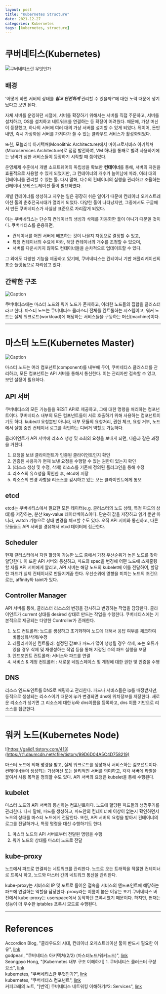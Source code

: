 ```yaml
---
layout: post
title: "Kubernetes Structure"
date: 2021-12-27
categories: Kubernetes
tags: [kubernetes, structure]
---
```


# **쿠버네티스(Kubernetes)**

![쿠버네티스란 무엇인가](https://d33wubrfki0l68.cloudfront.net/26a177ede4d7b032362289c6fccd448fc4a91174/eb693/images/docs/container_evolution.svg)

## 배경

'어떻게 하면 서버의 상태를 ***쉽고 안전하게*** 관리할 수 있을까?'에 대한 노력 때문에 생겨났다고 보면 된다.

자체 서버를 운영하던 시절에, 서버를 확장하기 위해서는 서버를 직접 주문하고, 서버를 설치하고, OS를 설치하고 네트워크를 연결하는 등 확장이 어려웠다. 때문에, 가상 머신이 등장했고, 하나의 서버에 여러 대의 가상 서버를 설치할 수 있게 되었다. 뒤이어, 돈만 내면, 즉시 가상화된 서버를 가져다가 쓸 수 있는 클라우드 서비스가 활성화되었다.

또한, 모놀리식 아키텍쳐(Monolithic Architecture)에서 마이크로서비스 아키텍쳐(Microservices Architecture)로 점점 발전하여, VM 하나를 통째로 빌려 사용하기에는 낭비가 심한 서비스들이 등장하기 시작할 때 쯤이었다.

운영체제 수준에서 개별 소프트웨어의 독립성을 확보한 **컨테이너**를 통해, 서버의 자원을 효율적으로 사용할 수 있게 되었지만, 그 컨테이너의 개수가 늘어남에 따라, 여러 대의 컨테이너를 관리할 수 있는 툴. 다시 말해, 다수의 컨테이너의 실행을 관리하고 조율하는 컨테이너 오케스트레이션 툴이 필요하였다.

개별 컨테이너를 생성하고 지우는 일은 굉장히 쉬운 일이기 때문에 컨테이너 오케스트레이션 툴의 춘추전국시대가 열리게 되었다. 다양한 툴이 나타났지만, 그중에서도 구글에서 만든 쿠버네티스가 사실상 표준으로 자리잡게 되었다.

이는 쿠버네티스는 단순히 컨테이너의 생성과 삭제를 자동화한 툴이 아니기 때문일 것이다. 쿠버네티스를 운용하면,
- 컨테이너를 어떤 서버에 배포하는 것이 나을지 자동으로 결정할 수 있고,
- 특정 컨테이너의 수요에 따라, 해당 컨테이너의 개수를 조정할 수 있으며,
- 서버를 다운시키지 않아도 컨테이너들을 순차적으로 업데이트할 수 있다. 

그 외에도 다양한 기능을 제공하고 있기에, 쿠버네티스는 컨테이너 기반 애플리케이션의 표준 플랫폼으로 자리잡고 있다.

## 간략한 구조

![Caption](https://github.com/GroomPang/Research/blob/main/pictures/%EA%B7%B8%EB%A6%BC2.png?raw=true)

쿠버네티스에는 마스터 노드와 워커 노드가 존재하고, 이러한 노드들의 집합을 클러스터라고 한다. 마스터 노드는 쿠버네티스 클러스터 전체를 컨트롤하는 시스템이고, 워커 노드는 실제 워크로드(workload)에 해당하는 서비스들을 구동하는 머신(machine)이다.

---

# **마스터 노드(Kubernetes Master)**

![Caption](https://github.com/GroomPang/Research/blob/main/pictures/%EA%B7%B8%EB%A6%BC1.png?raw=true)

마스터 노드는 여러 컴포넌트(component)를 내부에 두어, 쿠버네티스 클러스터를 관리하고, 모든 컴포넌트는 API 서버를 통해서 통신한다. 이는 관리자만 접속할 수 있고, 보안 설정이 필요하다.

## API 서버

쿠버네티스의 모든 기능들을 REST API로 제공하고, 그에 대한 명령을 처리하는 컴포넌트이다. 쿠버네티스 내부의 모든 컴포넌트들이 서로 호출하기 위해 사용하는 컴포넌트이기도 하다. kubectl 요청뿐만 아니라, 내부 모듈의 요청처리, 권한 체크, 요청 거부, 노드에서 실행 중인 컨테이너 로그를 확인하는 디버거 역할도 가능하다.

클라이언트가 API 서버에 리소스 생성 및 조회의 요청을 보내게 되면, 다음과 같은 과정을 거친다.

1. 요청을 보낸 클라이언트가 인증된 클라이언트인지 확인
2. 인증된 사용자가 현재 보낸 요청을 수행할 수 있는 권한이 있는지 확인
3. (리소스 생성 및 수정, 삭제) 리소스를 기존에 정의된 플러그인을 통해 수정
4. 리소스의 유효성을 확인한 후, etcd에 저장
5. 리소스의 변경 사항을 리소스를 감시하고 있는 모든 클라이언트에게 통보

## etcd

etcd는 쿠버네티스에서 필요한 모든 데이터(e.g. 클러스터의 노드 상태, 특정 파드의 상태)를 저장하는, 분산 key-value 데이터베이스이다. 단순히 값을 저장하고 읽기 뿐만 아니라, watch 기능으로 상태 변경을 체크할 수도 있다. 오직 API 서버와 통신하고, 다른 모듈들도 API 서버를 경유해서 etcd 데이터에 접근한다.

## Scheduler

현재 클러스터에서 자원 할당이 가능한 노드 중에서 가장 우선순위가 높은 노드를 찾아 할당한다. 이 또한 API 서버와 통신하고, 파드의 spec을 변경해 어떤 노드에 스케줄링할 지를 API 서버에게 알리고, API 서버는 해당 노드의 kubelet에 이를 전달하여, 할당한 파드가 실제 컨테이너로 만들지게끔 한다. 우선순위에 영향을 미치는 노드의 조건으로는, affinity와 taint가 있다.

## Controller Manager

API 서버를 통해, 클러스터 리소스의 변경을 감시하고 변경하는 작업을 담당한다. 클라이언트가 current 상태를 desired 상태로 만드는 작업을 수행한다. 쿠버네티스에는 기본적으로 제공되는 다양한 Controller가 존재한다.

1. 노드 컨트롤러: 노드를 생성하고 초기화하며 노드에 대해서 응답 여부를 체크하여 비활성화/삭제/수정
2. 레플리케이션 컨트롤러: 설정된 값보다 파드가 많이 생성될 경우 삭제, 또는 오류가 있을 경우 삭제 및 재생성하는 작업 등을 통해 지정된 수의 파드 실행을 보장
3. 엔드포인트 컨트롤러: 서비스와 파드를 연결
4. 서비스 & 계정 컨트롤러 : 새로운 네임스페이스 및 계정에 대한 권한 및 인증을 수행

## DNS

리소스 엔드포인트를 DNS로 매핑하고 관리한다. 파드나 서비스들은 ip를 배정받지만, 동적으로 생성되는 리소스이기 때문에 ip가 변경되면 dns에 위치정보를 저장한다. 새로운 리소스가 생기면 그 리소스에 대한 ip와 dns이름을 등록하고, dns 이름 기반으로 리소스를 접근한다.

---

# **워커 노드(Kubernetes Node)**

![https://galid1.tistory.com/413](https://t1.daumcdn.net/cfile/tistory/99D6D04A5C4D758219)

마스터 노드에 의해 명령을 받고, 실제 워크로드를 생성해서 서비스하는 컴포넌트이다. 컨테이너들이 생성되는 가상머신 또는 물리적인 서버를 의미하고, 각각 서버에 라벨을 붙여서 사용 목적을 정의할 수도 있다. API 서버의 요청은 kubelet을 통해 수행된다.

## kubelet

마스터 노드의 API 서버와 통신하는 컴포넌트이다. 노드에 할당된 파드들의 생명주기를 관리한다. 다시 말해, 파드를 생성하고, 파드안의 컨테이너에 이상이 없는지 확인하면서 노드의 상태를 마스터 노드에게 전달한다. 또한, API 서버의 요청을 받아서 컨테이너의 로그를 전달하거나, 특정 명령을 대신 수행하기도 한다.

1. 마스터 노드의 API 서버로부터 전달된 명령을 수행
2. 워커 노드의 상태를 마스터 노드로 전달

## kube-proxy

노드에서 파드로 연결되는 네트워크를 관리한다. 노드로 오는 트래픽을 적절한 컨테이너로 프록시 하고, 노드와 마스터 간의 네트워크 통신을 관리한다.

kube-proxy는 서비스의 IP 및 포트로 들어온 접속을 서비스의 엔드포인트에 해당하는 파드에 연결하는 역할을 담당한다. proxy라는 이름이 붙은 이유는 초기 쿠버네티스 버전에서 kube-proxy는 userspace에서 동작하던 프록시였기 때문이다. 하지만, 현재는 성능이 더 우수한 iptables 프록시 모드로 수행된다.

---

# References
Accordion Blog, "클라우드의 시대, 컨테이너 오케스트레이션 툴이 반드시 필요한 이유", [link](https://accordions.co.kr/it_trend/14778/)  
godpearl, "쿠버네티스 아키텍쳐(2/2) (마스터노드/워커노드)", [link](https://pearlluck.tistory.com/136)  
Seongpyo Hong, "[Kubernetes 내부 구조 이해하기] 1. 쿠버네티스 클러스터 구성 요소", [link](https://sphong0417.tistory.com/53)  
kubernetes, "쿠버네티스란 무엇인가?", [link](https://kubernetes.io/ko/docs/concepts/overview/what-is-kubernetes/)  
kubernetes, "쿠버네티스 컴포넌트", [link](https://kubernetes.io/ko/docs/concepts/overview/components/)  
커피고래의 노트, "[번역] 쿠버네티스 네트워킹 이해하기#2: Services", [link](https://coffeewhale.com/k8s/network/2019/05/11/k8s-network-02/)